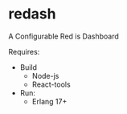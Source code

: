 # redash
A Configurable Red is Dashboard

Requires:
- Build
	- Node-js
	- React-tools
- Run:
	- Erlang 17+
